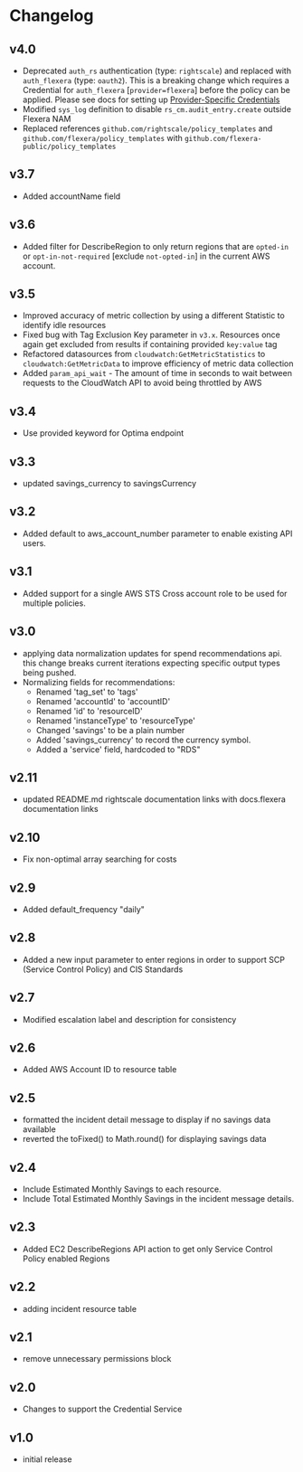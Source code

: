 # Changelog

## v4.0

- Deprecated `auth_rs` authentication (type: `rightscale`) and replaced with `auth_flexera` (type: `oauth2`).  This is a breaking change which requires a Credential for `auth_flexera` [`provider=flexera`] before the policy can be applied.  Please see docs for setting up [Provider-Specific Credentials](https://docs.flexera.com/flexera/EN/Automation/ProviderCredentials.htm)
- Modified `sys_log` definition to disable `rs_cm.audit_entry.create` outside Flexera NAM
- Replaced references `github.com/rightscale/policy_templates` and `github.com/flexera/policy_templates` with `github.com/flexera-public/policy_templates`

## v3.7

- Added accountName field

## v3.6

- Added filter for DescribeRegion to only return regions that are `opted-in` or `opt-in-not-required` [exclude `not-opted-in`] in the current AWS account.

## v3.5

- Improved accuracy of metric collection by using a different Statistic to identify idle resources
- Fixed bug with Tag Exclusion Key parameter in `v3.x`.  Resources once again get excluded from results if containing provided `key:value` tag
- Refactored datasources from `cloudwatch:GetMetricStatistics` to `cloudwatch:GetMetricData` to improve efficiency of metric data collection
- Added `param_api_wait` - The amount of time in seconds to wait between requests to the CloudWatch API to avoid being throttled by AWS

## v3.4

- Use provided keyword for Optima endpoint

## v3.3

- updated savings_currency to savingsCurrency

## v3.2

- Added default to aws_account_number parameter to enable existing API users.

## v3.1

- Added support for a single AWS STS Cross account role to be used for multiple policies.

## v3.0

- applying data normalization updates for spend recommendations api. this change breaks current iterations expecting specific output types being pushed.
- Normalizing fields for recommendations:
  - Renamed 'tag_set' to 'tags'
  - Renamed 'accountId' to 'accountID'
  - Renamed 'id' to 'resourceID'
  - Renamed 'instanceType' to 'resourceType'
  - Changed 'savings' to be a plain number
  - Added 'savings_currency' to record the currency symbol.
  - Added a 'service' field, hardcoded to "RDS"

## v2.11

- updated README.md rightscale documentation links with docs.flexera documentation links

## v2.10

- Fix non-optimal array searching for costs

## v2.9

- Added default_frequency "daily"

## v2.8

- Added a new input parameter to enter regions in order to support SCP (Service Control Policy) and CIS Standards

## v2.7

- Modified escalation label and description for consistency

## v2.6

- Added AWS Account ID to resource table

## v2.5

- formatted the incident detail message to display if no savings data available
- reverted the toFixed() to Math.round() for displaying savings data

## v2.4

- Include Estimated Monthly Savings to each resource.
- Include Total Estimated Monthly Savings in the incident message details.

## v2.3

- Added EC2 DescribeRegions API action to get only Service Control Policy enabled Regions

## v2.2

- adding incident resource table

## v2.1

- remove unnecessary permissions block

## v2.0

- Changes to support the Credential Service

## v1.0

- initial release
